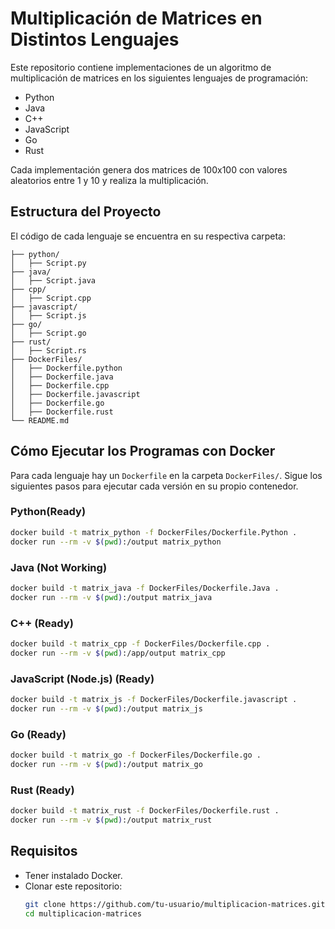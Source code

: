 # Multiplicación de Matrices en Distintos Lenguajes

Este repositorio contiene implementaciones de un algoritmo de multiplicación de matrices en los siguientes lenguajes de programación:

- Python
- Java
- C++
- JavaScript
- Go
- Rust

Cada implementación genera dos matrices de 100x100 con valores aleatorios entre 1 y 10 y realiza la multiplicación.

## Estructura del Proyecto

El código de cada lenguaje se encuentra en su respectiva carpeta:

```
├── python/
│   ├── Script.py
├── java/
│   ├── Script.java
├── cpp/
│   ├── Script.cpp
├── javascript/
│   ├── Script.js
├── go/
│   ├── Script.go
├── rust/
│   ├── Script.rs
├── DockerFiles/
│   ├── Dockerfile.python
│   ├── Dockerfile.java
│   ├── Dockerfile.cpp
│   ├── Dockerfile.javascript
│   ├── Dockerfile.go
│   ├── Dockerfile.rust
└── README.md
```


## Cómo Ejecutar los Programas con Docker

Para cada lenguaje hay un `Dockerfile` en la carpeta `DockerFiles/`. Sigue los siguientes pasos para ejecutar cada versión en su propio contenedor.

### Python(Ready)
```bash
docker build -t matrix_python -f DockerFiles/Dockerfile.Python .
docker run --rm -v $(pwd):/output matrix_python

```

### Java (Not Working)
```bash
docker build -t matrix_java -f DockerFiles/Dockerfile.Java .
docker run --rm -v $(pwd):/output matrix_java
```

### C++ (Ready)
```bash
docker build -t matrix_cpp -f DockerFiles/Dockerfile.cpp .
docker run --rm -v $(pwd):/app/output matrix_cpp
```

### JavaScript (Node.js) (Ready)
```bash
docker build -t matrix_js -f DockerFiles/Dockerfile.javascript .
docker run --rm -v $(pwd):/output matrix_js
```

### Go (Ready)
```bash
docker build -t matrix_go -f DockerFiles/Dockerfile.go .
docker run --rm -v $(pwd):/output matrix_go
```

### Rust (Ready)
```bash
docker build -t matrix_rust -f DockerFiles/Dockerfile.rust .
docker run --rm -v $(pwd):/output matrix_rust
```

## Requisitos
- Tener instalado Docker.
- Clonar este repositorio:
  ```bash
  git clone https://github.com/tu-usuario/multiplicacion-matrices.git
  cd multiplicacion-matrices
  ```

